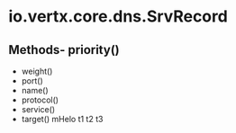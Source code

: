 # io.vertx.core.dns.SrvRecord
## Methods- priority()
- weight()
- port()
- name()
- protocol()
- service()
- target()
mHelo  t1
t2
t3
